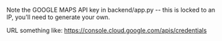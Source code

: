 

Note the GOOGLE MAPS API key in backend/app.py -- this is locked to an IP, you'll need to generate your own.

URL something like:   https://console.cloud.google.com/apis/credentials
